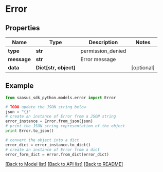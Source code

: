 # Error


## Properties
Name | Type | Description | Notes
------------ | ------------- | ------------- | -------------
**type** | **str** | permission_denied | 
**message** | **str** | Error message | 
**data** | **Dict[str, object]** |  | [optional] 

## Example

```python
from saasus_sdk_python.models.error import Error

# TODO update the JSON string below
json = "{}"
# create an instance of Error from a JSON string
error_instance = Error.from_json(json)
# print the JSON string representation of the object
print Error.to_json()

# convert the object into a dict
error_dict = error_instance.to_dict()
# create an instance of Error from a dict
error_form_dict = error.from_dict(error_dict)
```
[[Back to Model list]](../README.md#documentation-for-models) [[Back to API list]](../README.md#documentation-for-api-endpoints) [[Back to README]](../README.md)


